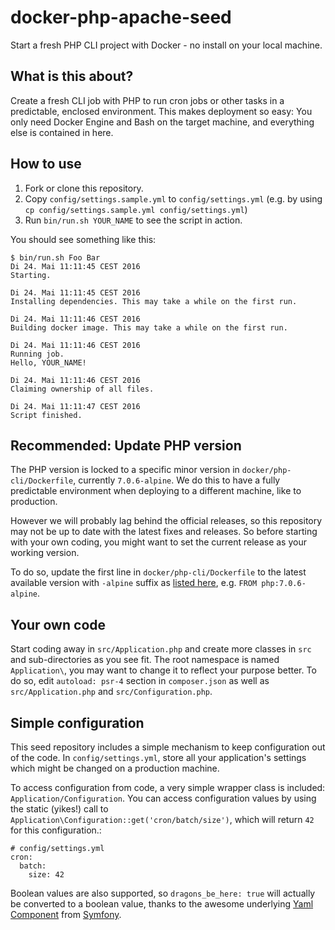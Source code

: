 # docker-php-apache-seed

Start a fresh PHP CLI project with Docker - no install on your local machine.

## What is this about?

Create a fresh CLI job with PHP to run cron jobs or other tasks in a predictable, enclosed environment. This makes deployment so easy: You only need Docker Engine and Bash on the target machine, and everything else is contained in here.

## How to use

1. Fork or clone this repository.
2. Copy `config/settings.sample.yml` to `config/settings.yml` (e.g. by using `cp config/settings.sample.yml config/settings.yml`)
3. Run `bin/run.sh YOUR_NAME` to see the script in action.

You should see something like this:

    $ bin/run.sh Foo Bar
    Di 24. Mai 11:11:45 CEST 2016
    Starting.
    
    Di 24. Mai 11:11:45 CEST 2016
    Installing dependencies. This may take a while on the first run.
    
    Di 24. Mai 11:11:46 CEST 2016
    Building docker image. This may take a while on the first run.
    
    Di 24. Mai 11:11:46 CEST 2016
    Running job.
    Hello, YOUR_NAME!
    
    Di 24. Mai 11:11:46 CEST 2016
    Claiming ownership of all files.
        
    Di 24. Mai 11:11:47 CEST 2016
    Script finished.

## Recommended: Update PHP version

The PHP version is locked to a specific minor version in `docker/php-cli/Dockerfile`, currently `7.0.6-alpine`. We do this to have a fully predictable environment when deploying to a different machine, like to production.

However we will probably lag behind the official releases, so this repository may not be up to date with the latest fixes and releases. So before starting with your own coding, you might want to set the current release as your working version.

To do so, update the first line in `docker/php-cli/Dockerfile` to the latest available version with `-alpine` suffix as [listed here](https://hub.docker.com/_/php/), e.g. `FROM php:7.0.6-alpine`.

## Your own code

Start coding away in `src/Application.php` and create more classes in `src` and sub-directories as you see fit. The root namespace is named `Application\`, you may want to change it to reflect your purpose better. To do so, edit `autoload: psr-4` section in `composer.json` as well as `src/Application.php` and `src/Configuration.php`.

## Simple configuration

This seed repository includes a simple mechanism to keep configuration out of the code. In `config/settings.yml`, store all your application's settings which might be changed on a production machine.

To access configuration from code, a very simple wrapper class is included: `Application/Configuration`. You can access configuration values by using the static (yikes!) call to `Application\Configuration::get('cron/batch/size')`, which will return `42` for this configuration.:

    # config/settings.yml
    cron:
      batch:
        size: 42
        
Boolean values are also supported, so `dragons_be_here: true` will actually be converted to a boolean value, thanks to the awesome underlying [Yaml Component](https://github.com/symfony/yaml) from [Symfony](https://github.com/symfony/symfony).
